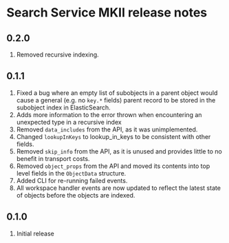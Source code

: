 Search Service MKII release notes
=================================

0.2.0
-----
1. Removed recursive indexing. 

0.1.1
-----

1. Fixed a bug where an empty list of subobjects in a parent object would cause a general (e.g.
  no `key.*` fields) parent record to be stored in the subobject index in ElasticSearch. 
2. Adds more information to the error thrown when encountering an unexpected type in a recursive
  index
3. Removed `data_includes` from the API, as it was unimplemented.
4. Changed `lookupInKeys` to lookup\_in_keys to be consistent with other fields.
5. Removed `skip_info` from the API, as it is unused and provides little to no benefit in
  transport costs.
6. Removed `object_props` from the API and moved its contents into top level fields in the
  `ObjectData` structure.
7. Added CLI for re-running failed events.
8. All workspace handler events are now updated to reflect the latest state of objects before
   the objects are indexed. 

0.1.0
-----

1. Initial release